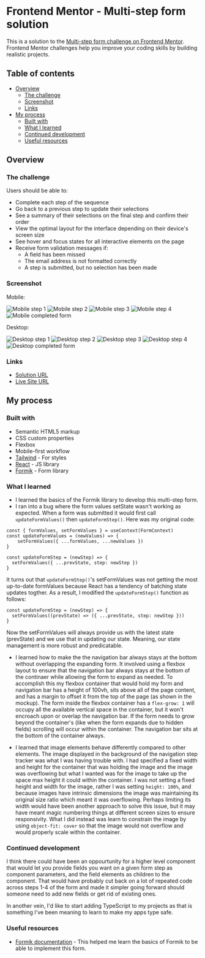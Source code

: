 # Frontend Mentor - Multi-step form solution

This is a solution to the [Multi-step form challenge on Frontend Mentor](https://www.frontendmentor.io/challenges/multistep-form-YVAnSdqQBJ). Frontend Mentor challenges help you improve your coding skills by building realistic projects. 

## Table of contents

- [Overview](#overview)
  - [The challenge](#the-challenge)
  - [Screenshot](#screenshot)
  - [Links](#links)
- [My process](#my-process)
  - [Built with](#built-with)
  - [What I learned](#what-i-learned)
  - [Continued development](#continued-development)
  - [Useful resources](#useful-resources)


## Overview

### The challenge

Users should be able to:

- Complete each step of the sequence
- Go back to a previous step to update their selections
- See a summary of their selections on the final step and confirm their order
- View the optimal layout for the interface depending on their device's screen size
- See hover and focus states for all interactive elements on the page
- Receive form validation messages if:
  - A field has been missed
  - The email address is not formatted correctly
  - A step is submitted, but no selection has been made

### Screenshot

Mobile:

![Mobile step 1](/design/completed/mobile-step-1.png)
![Mobile step 2](/design/completed/mobile-step-2.png)
![Mobile step 3](/design/completed/mobile-step-3.png)
![Mobile step 4](/design/completed/mobile-step-4.png)
![Mobile completed form](/design/completed/mobile-completed-form.png)


Desktop:

![Desktop step 1](/design/completed/desktop-step-1.png)
![Desktop step 2](/design/completed/desktop-step-2.png)
![Desktop step 3](/design/completed/desktop-step-3.png)
![Desktop step 4](/design/completed/desktop-step-4.png)
![Desktop completed form](/design/completed/desktop-completed-form.png)

### Links

- [Solution URL](https://github.com/ianwilk20/multi-step-form)
- [Live Site URL](https://multi-step-form-ianwilk20.netlify.app/)

## My process

### Built with

- Semantic HTML5 markup
- CSS custom properties
- Flexbox
- Mobile-first workflow
- [Tailwind](https://tailwindcss.com/docs) - For styles
- [React](https://reactjs.org/) - JS library
- [Formik](https://formik.org/) - Form library

### What I learned

- I learned the basics of the Formik library to develop this multi-step form.
- I ran into a bug where the form values setState wasn't working as expected. When a form was submitted it would first call `updateFormValues()` then `updateFormStep()`. Here was my original code: 
```JS
const { formValues, setFormValues } = useContext(FormContext)
const updateFormValues = (newValues) => {
    setFormValues({ ...formValues, ...newValues })
}

const updateFormStep = (newStep) => {
  setFormValues({ ...prevState, step: newStep })
}
```
It turns out that `updateFormStep()`'s setFormValues was not getting the most up-to-date formValues because React has a tendency of batching state updates togther. As a result, I modified the `updateFormStep()` function as follows:
```JS
const updateFormStep = (newStep) => {
  setFormValues((prevState) => ({ ...prevState, step: newStep }))
}
```
Now the setFormValues will always provide us with the latest state (prevState) and we use that in updating our state. Meaning, our state management is more robust and predicatable.

- I learned how to make the the navigation bar always stays at the bottom without overlapping the expanding form. It involved using a flexbox layout to ensure that the navigation bar always stays at the bottom of the continaer while allowing the form to expand as needed. To accomplish this my flexbox container that would hold my form and navigation bar has a height of 100vh, sits above all of the page content, and has a margin to offset it from the top of the page (as shown in the mockup). The form inside the flexbox container has a `flex-grow: 1` will occupy all the available vertical space in the container, but it won't encroach upon or overlap the navigation bar. If the form needs to grow beyond the container's (like when the form expands due to hidden fields) scrolling will occur within the container. The navigation bar sits at the bottom of the container always.

- I learned that image elements behave differently compared to other elements. The image displayed in the background of the navigation step tracker was what I was having trouble with. I had specified a fixed width and height for the container that was holding the image and the image was overflowing but what I wanted was for the image to take up the space max height it could within the container. I was not setting a fixed height and width for the image, rather I was setting `height: 100%`, and because images have intrinsic dimensions the image was maintaining its original size ratio which meant it was overflowing. Perhaps limiting its width would have been another approach to solve this issue, but it may have meant magic numbering things at different screen sizes to ensure responsivity. What I did instead was learn to constrain the image by using `object-fit: cover` so that the image would not overflow and would properly scale within the container. 


### Continued development

I think there could have been an oppourtunity for a higher level component that would let you provide fields you want on a given form step as component parameters, and the field elements as children to the component. That would have probably cut back on a lot of repeated code across steps 1-4 of the form and made it simpler going forward should someone need to add new fields or get rid of existing ones. 

In another vein, I'd like to start adding TypeScript to my projects as that is something I've been meaning to learn to make my apps type safe.

### Useful resources

- [Formik documentation](https://formik.org/docs/overview) - This helped me learn the basics of Formik to be able to implement this form.
